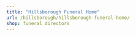 ```yaml
---
title: "Hillsborough Funeral Home"
url: /hillsborough/hillsborough-funeral-home/
shop: funeral directors
---
```

